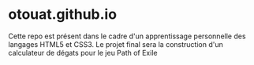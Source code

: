 # otouat.github.io
Cette repo est présent dans le cadre d'un apprentissage personnelle des langages HTML5 et CSS3.
Le projet final sera la construction d'un calculateur de dégats pour le jeu Path of Exile
